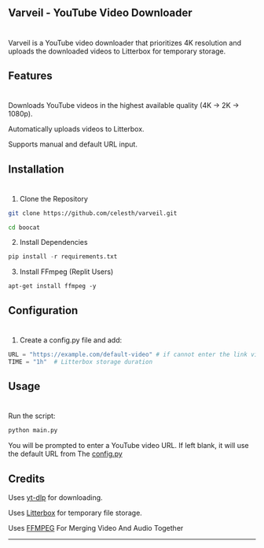 
## Varveil - YouTube Video Downloader
# 
Varveil is a YouTube video downloader that prioritizes 4K resolution and uploads the downloaded videos to Litterbox for temporary storage.

## Features
#
Downloads YouTube videos in the highest available quality (4K → 2K → 1080p).

Automatically uploads videos to Litterbox.

Supports manual and default URL input.

## Installation
#
1. Clone the Repository
```bash
git clone https://github.com/celesth/varveil.git

cd boocat
```
2. Install Dependencies
```python
pip install -r requirements.txt
```
3. Install FFmpeg (Replit Users)
```shell
apt-get install ffmpeg -y
```

## Configuration
#
1. Create a config.py file and add:


```python
URL = "https://example.com/default-video" # if cannot enter the link via the IDE Your runing on
TIME = "1h"  # Litterbox storage duration
```



## Usage
#
Run the script:
```python
python main.py
```

You will be prompted to enter a YouTube video URL. If left blank, it will use the default URL from The [config.py](./Src/config.py)



## Credits

Uses [yt-dlp](https://github.com/yt-dlp/yt-dlp) for downloading.

Uses [Litterbox](https://litterbox.catbox.moe/tools.php) for temporary file storage.

Uses [FFMPEG](https://www.ffmpeg.org/) For Merging Video And Audio Together


---

